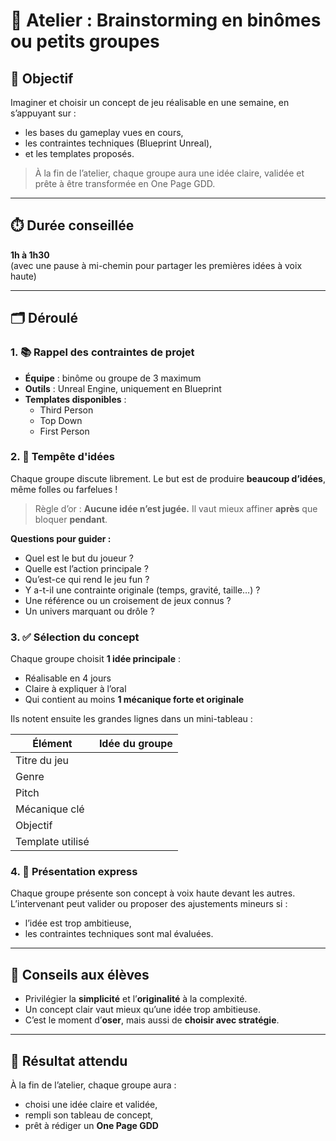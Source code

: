 # 🧠 Atelier : Brainstorming en binômes ou petits groupes

## 🎯 Objectif

Imaginer et choisir un concept de jeu réalisable en une semaine, en s’appuyant sur :
- les bases du gameplay vues en cours,
- les contraintes techniques (Blueprint Unreal),
- et les templates proposés.

> À la fin de l’atelier, chaque groupe aura une idée claire, validée et prête à être transformée en One Page GDD.

---

## ⏱️ Durée conseillée

**1h à 1h30**  
(avec une pause à mi-chemin pour partager les premières idées à voix haute)

---

## 🗂️ Déroulé

### 1. 📚 Rappel des contraintes de projet

- **Équipe** : binôme ou groupe de 3 maximum
- **Outils** : Unreal Engine, uniquement en Blueprint
- **Templates disponibles** :
  - Third Person
  - Top Down
  - First Person

### 2. 💬 Tempête d'idées 

Chaque groupe discute librement. Le but est de produire **beaucoup d’idées**, même folles ou farfelues !

> Règle d’or : **Aucune idée n’est jugée.**
> Il vaut mieux affiner **après** que bloquer **pendant**.

**Questions pour guider :**
- Quel est le but du joueur ?
- Quelle est l’action principale ?
- Qu’est-ce qui rend le jeu fun ?
- Y a-t-il une contrainte originale (temps, gravité, taille…) ?
- Une référence ou un croisement de jeux connus ?
- Un univers marquant ou drôle ?

### 3. ✅ Sélection du concept 

Chaque groupe choisit **1 idée principale** :
- Réalisable en 4 jours
- Claire à expliquer à l’oral
- Qui contient au moins **1 mécanique forte et originale**

Ils notent ensuite les grandes lignes dans un mini-tableau :

| Élément       | Idée du groupe |
|---------------|----------------|
| Titre du jeu  |                |
| Genre         |                |
| Pitch         |                |
| Mécanique clé |                |
| Objectif      |                |
| Template utilisé |            |

### 4. 📣 Présentation express 

Chaque groupe présente son concept à voix haute devant les autres.  
L’intervenant peut valider ou proposer des ajustements mineurs si :
- l’idée est trop ambitieuse,
- les contraintes techniques sont mal évaluées.

---

## 🧠 Conseils aux élèves

- Privilégier la **simplicité** et l’**originalité** à la complexité.
- Un concept clair vaut mieux qu’une idée trop ambitieuse.
- C’est le moment d’**oser**, mais aussi de **choisir avec stratégie**.

---

## 📄 Résultat attendu

À la fin de l’atelier, chaque groupe aura :
- choisi une idée claire et validée,
- rempli son tableau de concept,
- prêt à rédiger un **One Page GDD** 
